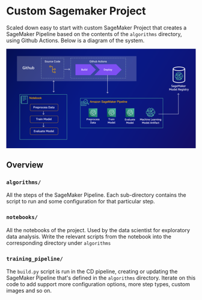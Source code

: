# Custom Sagemaker Project

Scaled down easy to start with custom SageMaker Project that creates a SageMaker Pipeline based on the contents of the `algorithms` directory, using Github Actions. Below is a diagram of the system.

![Overview of solution](assets/custom_sagemaker_project.png "Solution overview")

## Overview

### `algorithms/`

All the steps of the SageMaker Pipeline. Each sub-directory contains the script to run and some configuration for that particular step.

### `notebooks/`

All the notebooks of the project. Used by the data scientist for exploratory data analysis. Write the relevant scripts from the notebook into the corresponding directory under `algorithms`

### `training_pipeline/`

The `build.py` script is run in the CD pipeline, creating or updating the SageMaker Pipeline that's defined in the `algorithms` directory. Iterate on this code to add support more configuration options, more step types, custom images and so on.
